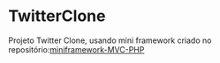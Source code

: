 # TwitterClone
Projeto Twitter Clone, usando mini framework criado no repositório:[miniframework-MVC-PHP](https://github.com/rocunha09/miniframework-MVC-PHP.git)
